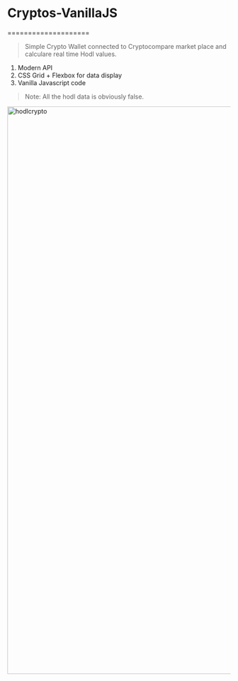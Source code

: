 # Cryptos-VanillaJS
====================
> Simple Crypto Wallet connected to Cryptocompare market place and calculare real time Hodl values.

1. Modern API
2. CSS Grid + Flexbox for data display
3. Vanilla Javascript code

> Note: All the hodl data is obviously false.

<img width="1280" alt="hodlcrypto" src="https://user-images.githubusercontent.com/17754060/35880809-e6cdf6e0-0b4c-11e8-99eb-aefd98ef3d5d.png">
